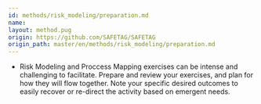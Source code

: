 ```yaml
---
id: methods/risk_modeling/preparation.md
name: 
layout: method.pug
origin: https://github.com/SAFETAG/SAFETAG
origin_path: master/en/methods/risk_modeling/preparation.md
---
```


* Risk Modeling and Proccess Mapping exercises can be intense and challenging to facilitate.  Prepare and review your exercises, and plan for how they will flow together. Note your specific desired outcomes to easily recover or re-direct the activity based on emergent needs.

